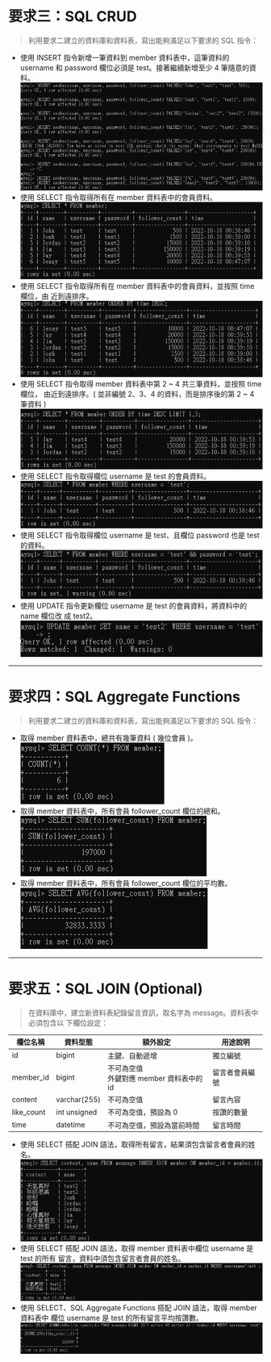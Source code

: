 # 要求三：SQL CRUD

> 利⽤要求⼆建立的資料庫和資料表，寫出能夠滿⾜以下要求的 SQL 指令：

- 使⽤ INSERT 指令新增⼀筆資料到 member 資料表中，這筆資料的 username 和
  password 欄位必須是 test。接著繼續新增⾄少 4 筆隨意的資料。
  ![insert](https://raw.githubusercontent.com/TWjohnwang/WeHelp.github.io/main/week5/img/insert.png)
- 使⽤ SELECT 指令取得所有在 member 資料表中的會員資料。
  ![select](https://raw.githubusercontent.com/TWjohnwang/WeHelp.github.io/main/week5/img/select.png)
- 使⽤ SELECT 指令取得所有在 member 資料表中的會員資料，並按照 time 欄位，由
  近到遠排序。
  ![order_by](https://raw.githubusercontent.com/TWjohnwang/WeHelp.github.io/main/week5/img/order_by.png)
- 使⽤ SELECT 指令取得 member 資料表中第 2 ~ 4 共三筆資料，並按照 time 欄位，
  由近到遠排序。( 並非編號 2、3、4 的資料，⽽是排序後的第 2 ~ 4 筆資料 )
  ![limit](https://raw.githubusercontent.com/TWjohnwang/WeHelp.github.io/main/week5/img/limit.png)
- 使⽤ SELECT 指令取得欄位 username 是 test 的會員資料。
  ![where](https://raw.githubusercontent.com/TWjohnwang/WeHelp.github.io/main/week5/img/where.png)
- 使⽤ SELECT 指令取得欄位 username 是 test、且欄位 password 也是 test 的資料。
  ![and](https://raw.githubusercontent.com/TWjohnwang/WeHelp.github.io/main/week5/img/and.png)
- 使⽤ UPDATE 指令更新欄位 username 是 test 的會員資料，將資料中的 name 欄位改
  成 test2。
  ![update](https://raw.githubusercontent.com/TWjohnwang/WeHelp.github.io/main/week5/img/update.png)

---

# 要求四：SQL Aggregate Functions

> 利⽤要求⼆建立的資料庫和資料表，寫出能夠滿⾜以下要求的 SQL 指令：

- 取得 member 資料表中，總共有幾筆資料 ( 幾位會員 )。
  ![count](https://raw.githubusercontent.com/TWjohnwang/WeHelp.github.io/main/week5/img/count.png)
- 取得 member 資料表中，所有會員 follower_count 欄位的總和。
  ![sum](https://raw.githubusercontent.com/TWjohnwang/WeHelp.github.io/main/week5/img/sum.png)
- 取得 member 資料表中，所有會員 follower_count 欄位的平均數。
  ![avg](https://raw.githubusercontent.com/TWjohnwang/WeHelp.github.io/main/week5/img/avg.png)

---

# 要求五：SQL JOIN (Optional)

> 在資料庫中，建立新資料表紀錄留⾔資訊，取名字為 message。資料表中必須包含以
> 下欄位設定：

| 欄位名稱   | 資料型態     | 額外設定                                    | 用途說明       |
| ---------- | ------------ | ------------------------------------------- | -------------- |
| id         | bigint       | 主鍵、自動遞增                              | 獨立編號       |
| member_id  | bigint       | 不可為空值<br>外鍵對應 member 資料表中的 id | 留言者會員編號 |
| content    | varchar(255) | 不可為空值                                  | 留言內容       |
| like_count | int unsigned | 不可為空值，預設為 0                        | 按讚的數量     |
| time       | datetime     | 不可為空值，預設為當前時間                  | 留言時間       |

- 使⽤ SELECT 搭配 JOIN 語法，取得所有留⾔，結果須包含留⾔者會員的姓名。
  ![inner_join](https://raw.githubusercontent.com/TWjohnwang/WeHelp.github.io/main/week5/img/inner_join.png)
- 使⽤ SELECT 搭配 JOIN 語法，取得 member 資料表中欄位 username 是 test 的所有
  留⾔，資料中須包含留⾔者會員的姓名。
  ![inner_join2](https://raw.githubusercontent.com/TWjohnwang/WeHelp.github.io/main/week5/img/inner_join2.png)
- 使⽤ SELECT、SQL Aggregate Functions 搭配 JOIN 語法，取得 member 資料表中
  欄位 username 是 test 的所有留⾔平均按讚數。
  ![avg](https://raw.githubusercontent.com/TWjohnwang/WeHelp.github.io/main/week5/img/avg2.png)
